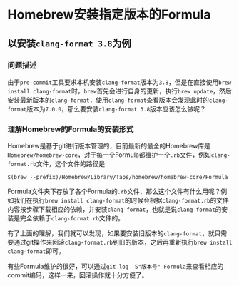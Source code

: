 # Homebrew安装指定版本的Formula

## 以安装```clang-format 3.8```为例

### 问题描述

由于```pre-commit```工具要求本机安装```clang-format```版本为```3.8```，但是在直接使用```brew install clang-format```时，```brew```首先会进行自身的更新，执行```brew update```，然后安装最新版本的```clang-format```，使用```clang-format```查看版本会发现此时的```clang-format```版本为```7.0.0```，那么要安装```clang-format 3.8```版本应该怎么做呢？

### 理解Homebrew的Formula的安装形式

Homebrew是基于git进行版本管理的，目前最新的最全的Homebrew库是```Homebrew/homebrew-core```，对于每一个Formula都维护一个```.rb```文件，例如```clang-format.rb```文件，这个文件的路径是

```
$(brew --prefix)/Homebrew/Library/Taps/homebrew/homebrew-core/Formula

```

Formula文件夹下存放了各个Formula的```.rb```文件，那么这个文件有什么用呢？例如我们在执行```brew install clang-format```的时候会根据```clang-format.rb```的文件内容按步骤下载相应的依赖，并安装```clang-format```，也就是说```clang-format```的安装是完全依赖于```clang-format.rb```文件的。

有了上面的理解，我们就可以发现，如果要安装旧版本的```clang-format```，就只需要通过git操作来回滚```clang-format.rb```到旧的版本，之后再重新执行```brew install clang-format```即可。

有些Formula维护的很好，可以通过```git log -S"版本号" Formula```来查看相应的commit编码，这样一来，回滚操作就十分方便了。
